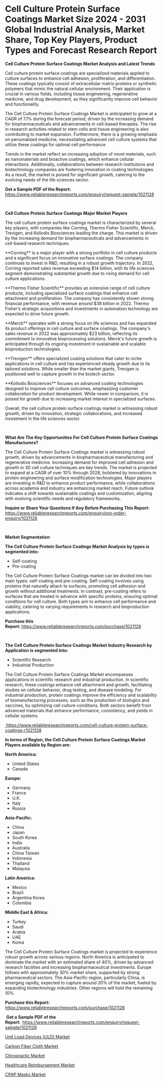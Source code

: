 <p><h1>Cell Culture Protein Surface Coatings Market Size 2024 - 2031 Global Industrial Analysis, Market Share, Top Key Players, Product Types and Forecast Research Report</h1></p><p><strong>Cell Culture Protein Surface Coatings Market Analysis and Latest Trends</strong></p>
<p><p>Cell culture protein surface coatings are specialized materials applied to culture surfaces to enhance cell adhesion, proliferation, and differentiation. These coatings typically consist of extracellular matrix proteins or synthetic polymers that mimic the natural cellular environment. Their application is crucial in various fields, including tissue engineering, regenerative medicine, and drug development, as they significantly improve cell behavior and functionality.</p><p>The Cell Culture Protein Surface Coatings Market is anticipated to grow at a CAGR of 7.1% during the forecast period, driven by the increasing demand for biopharmaceuticals and advancements in cell-based therapies. The rise in research activities related to stem cells and tissue engineering is also contributing to market expansion. Furthermore, there is a growing emphasis on personalized medicine, necessitating advanced cell culture systems that utilize these coatings for optimal cell performance.</p><p>Trends in the market reflect an increasing adoption of novel materials, such as nanomaterials and bioactive coatings, which enhance cellular interactions. Additionally, collaborations between research institutions and biotechnology companies are fostering innovation in coating technologies. As a result, the market is poised for significant growth, catering to the evolving needs of the life sciences sector.</p></p>
<p><strong>Get a Sample PDF of the Report:&nbsp;</strong> <a href="https://www.reliableresearchreports.com/enquiry/request-sample/1021128?utm_campaign=83&utm_medium=2&utm_source=Github&utm_content=ia&utm_term=04122024&utm_id=cell-culture-protein-surface-coatings">https://www.reliableresearchreports.com/enquiry/request-sample/1021128</a></p>
<p>&nbsp;</p>
<p><strong>Cell Culture Protein Surface Coatings Major Market Players</strong></p>
<p><p>The cell culture protein surface coatings market is characterized by several key players, with companies like Corning, Thermo Fisher Scientific, Merck, Trevigen, and Kollodis Biosciences leading the charge. This market is driven by the increasing demand for biopharmaceuticals and advancements in cell-based research techniques.</p><p>**Corning** is a major player with a strong portfolio in cell culture products and a significant focus on innovative surface coatings. The company continues to invest in R&D, resulting in a robust growth trajectory. In 2022, Corning reported sales revenue exceeding $14 billion, with its life sciences segment demonstrating substantial growth due to rising demand for cell culture applications.</p><p>**Thermo Fisher Scientific** provides an extensive range of cell culture products, including specialized surface coatings that enhance cell attachment and proliferation. The company has consistently shown strong financial performance, with revenue around $38 billion in 2022. Thermo Fisher’s strategic acquisitions and investments in automation technology are expected to drive future growth.</p><p>**Merck** operates with a strong focus on life sciences and has expanded its product offerings in cell culture and surface coatings. The company's sales revenue in 2022 was approximately $23 billion, reflecting its commitment to innovative bioprocessing solutions. Merck's future growth is anticipated through its ongoing investment in sustainable and scalable bioproduction technologies.</p><p>**Trevigen** offers specialized coating solutions that cater to niche applications in cell culture and has experienced steady growth due to its tailored solutions. While smaller than the market giants, Trevigen is positioned well to capture growth in the biotech sector.</p><p>**Kollodis Biosciences** focuses on advanced coating technologies designed to improve cell culture outcomes, emphasizing customer collaboration for product development. While newer in comparison, it is poised for growth due to increasing market interest in specialized surfaces.</p><p>Overall, the cell culture protein surface coatings market is witnessing robust growth, driven by innovation, strategic collaborations, and increased investment in the life sciences sector.</p></p>
<p>&nbsp;</p>
<p><strong>What Are The Key Opportunities For Cell Culture Protein Surface Coatings Manufacturers?</strong></p>
<p><p>The Cell Culture Protein Surface Coatings market is witnessing robust growth, driven by advancements in biopharmaceutical manufacturing and regenerative medicine. Increasing demand for improved cell adhesion and growth in 3D cell culture techniques are key trends. The market is projected to expand at a CAGR of over 10% through 2028, bolstered by innovations in protein engineering and surface modification technologies. Major players are investing in R&D to enhance product performance, while collaborations across academia and industry are enhancing market reach. Future outlook indicates a shift towards sustainable coatings and customization, aligning with evolving scientific needs and regulatory frameworks.</p></p>
<p><strong>Inquire or Share Your Questions If Any Before Purchasing This Report:</strong> <a href="https://www.reliableresearchreports.com/enquiry/pre-order-enquiry/1021128?utm_campaign=83&utm_medium=2&utm_source=Github&utm_content=ia&utm_term=04122024&utm_id=cell-culture-protein-surface-coatings">https://www.reliableresearchreports.com/enquiry/pre-order-enquiry/1021128</a></p>
<p>&nbsp;</p>
<p><strong>Market Segmentation</strong></p>
<p><strong>The Cell Culture Protein Surface Coatings Market Analysis by types is segmented into:</strong></p>
<p><ul><li>Self-coating</li><li>Pre-coating</li></ul></p>
<p><p>The Cell Culture Protein Surface Coatings market can be divided into two main types: self-coating and pre-coating. Self-coating involves using proteins that naturally attach to surfaces, promoting cell adhesion and growth without additional treatments. In contrast, pre-coating refers to surfaces that are treated in advance with specific proteins, ensuring optimal conditions for cell culture. Both types aim to enhance cell performance and viability, catering to varying requirements in research and bioproduction applications.</p></p>
<p><strong>Purchase this Report:&nbsp;</strong><a href="https://www.reliableresearchreports.com/purchase/1021128?utm_campaign=83&utm_medium=2&utm_source=Github&utm_content=ia&utm_term=04122024&utm_id=cell-culture-protein-surface-coatings">https://www.reliableresearchreports.com/purchase/1021128</a></p>
<p>&nbsp;</p>
<p><strong>The Cell Culture Protein Surface Coatings Market Industry Research by Application is segmented into:</strong></p>
<p><ul><li>Scientific Research</li><li>Industrial Production</li></ul></p>
<p><p>The Cell Culture Protein Surface Coatings Market encompasses applications in scientific research and industrial production. In scientific research, these coatings enhance cell attachment and growth, facilitating studies on cellular behavior, drug testing, and disease modeling. For industrial production, protein coatings improve the efficiency and scalability of biomanufacturing processes, such as the production of biologics and vaccines, by optimizing cell culture conditions. Both sectors benefit from advanced materials that enhance performance, consistency, and yields in cellular systems.</p></p>
<p><a href="https://www.reliableresearchreports.com/cell-culture-protein-surface-coatings-r1021128?utm_campaign=83&utm_medium=2&utm_source=Github&utm_content=ia&utm_term=04122024&utm_id=cell-culture-protein-surface-coatings">&nbsp;https://www.reliableresearchreports.com/cell-culture-protein-surface-coatings-r1021128</a></p>
<p><strong>In terms of Region, the Cell Culture Protein Surface Coatings Market Players available by Region are:</strong></p>
<p>
    <p> <strong> North America: </strong>
        <ul>
            <li>United States</li>
            <li>Canada</li>
        </ul>
        </p> 
    <p> <strong> Europe: </strong>
        <ul>
            <li>Germany</li>
            <li>France</li>
            <li>U.K.</li>
            <li>Italy</li>
            <li>Russia</li>
        </ul>
        </p> 
    <p> <strong> Asia-Pacific: </strong>
        <ul>
            <li>China</li>
            <li>Japan</li>
            <li>South Korea</li>
            <li>India</li>
            <li>Australia</li>
            <li>China Taiwan</li>
            <li>Indonesia</li>
            <li>Thailand</li>
            <li>Malaysia</li>
        </ul>
        </p> 
    <p> <strong> Latin America: </strong>
        <ul>
            <li>Mexico</li>
            <li>Brazil</li>
            <li>Argentina Korea</li>
            <li>Colombia</li>
        </ul>
        </p> 
    <p> <strong> Middle East & Africa: </strong>
        <ul>
            <li>Turkey</li>
            <li>Saudi</li>
            <li>Arabia</li>
            <li>UAE</li>
            <li>Korea</li>
        </ul>
    </p>
    </p>
<p><p>The Cell Culture Protein Surface Coatings market is projected to experience robust growth across various regions. North America is anticipated to dominate the market with an estimated share of 40%, driven by advanced research facilities and increasing biopharmaceutical investments. Europe follows with approximately 30% market share, supported by strong pharmaceutical sectors. The Asia-Pacific region, particularly China, is emerging rapidly, expected to capture around 20% of the market, fueled by expanding biotechnology industries. Other regions will hold the remaining 10%.</p></p>
<p><strong>Purchase this Report: </strong><a href="https://www.reliableresearchreports.com/purchase/1021128?utm_campaign=83&utm_medium=2&utm_source=Github&utm_content=ia&utm_term=04122024&utm_id=cell-culture-protein-surface-coatings">https://www.reliableresearchreports.com/purchase/1021128</a></p>
<p>&nbsp;<strong>Get a Sample PDF of the Report:&nbsp;&nbsp;</strong><a href="https://www.reliableresearchreports.com/enquiry/request-sample/1021128?utm_campaign=83&utm_medium=2&utm_source=Github&utm_content=ia&utm_term=04122024&utm_id=cell-culture-protein-surface-coatings">https://www.reliableresearchreports.com/enquiry/request-sample/1021128</a></p>
<p><strong></strong></p>
<p><p><a href="https://github.com/mharielmesa/Market-Research-Report-List-5/blob/main/unit-load-devices-uld-market.md?utm_campaign=83&utm_medium=2&utm_source=Github&utm_content=ia&utm_term=04122024&utm_id=cell-culture-protein-surface-coatings">Unit Load Devices (ULD) Market</a></p><p><a href="https://issuu.com/reportprime-2/docs/carbon-fiber-cloth-market-size-2030.pptx?utm_campaign=83&utm_medium=2&utm_source=Github&utm_content=ia&utm_term=04122024&utm_id=cell-culture-protein-surface-coatings">Carbon Fiber Cloth Market</a></p><p><a href="https://www.linkedin.com/pulse/market-revenue-growth-forecast-chiropractic-15-cagr-from-musle?utm_campaign=83&utm_medium=2&utm_source=Github&utm_content=ia&utm_term=04122024&utm_id=cell-culture-protein-surface-coatings">Chiropractic Market</a></p><p><a href="https://www.linkedin.com/pulse/theglobal-healthcare-reimbursement-market-sizeenormousand-qbqhe?utm_campaign=83&utm_medium=2&utm_source=Github&utm_content=ia&utm_term=04122024&utm_id=cell-culture-protein-surface-coatings">Healthcare Reimbursement Market</a></p><p><a href="https://github.com/dringals/Market-Research-Report-List-6/blob/main/cpap-masks-market.md?utm_campaign=83&utm_medium=2&utm_source=Github&utm_content=ia&utm_term=04122024&utm_id=cell-culture-protein-surface-coatings">CPAP Masks Market</a></p></p>